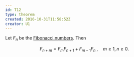 ```yaml
---
id: T12
type: theorem
created: 2016-10-31T11:58:52Z
creator: U1
---
```

Let $F_n$ be the [Fibonacci numbers](D9#fibonacci-number). Then

$$F_{n+m}=F_mF_{n+1}+F_{m-1}F_n\;,\quad m\geq1,n\geq0.$$
